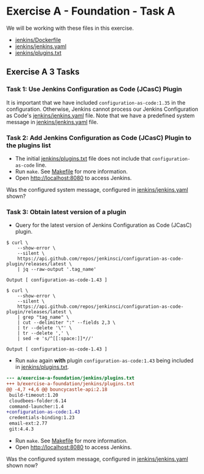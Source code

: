# Exercise A - Foundation - Task A

We will be working with these files in this exercise.

- [jenkins/Dockerfile](jenkins/Dockerfile)
- [jenkins/jenkins.yaml](jenkins/jenkins.yaml)
- [jenkins/plugins.txt](jenkins/plugins.txt)

## Exercise A 3 Tasks

### Task 1: Use Jenkins Configuration as Code (JCasC) Plugin

It is important that we have included `configuration-as-code:1.35` in the configuration. Otherwise, Jenkins cannot process our Jenkins Configuration as Code's [jenkins/jenkins.yaml](jenkins/jenkins.yaml) file. Note that we have a predefined system message in [jenkins/jenkins.yaml](jenkins/jenkins.yaml) file.

### Task 2: Add Jenkins Configuration as Code (JCasC) Plugin to the plugins list

- The initial [jenkins/plugins.txt](jenkins/plugins.txt) file does not include that `configuration-as-code` line.
- Run `make`. See [Makefile](Makefile) for more information.
- Open [http://localhost:8080](http://localhost:8080) to access Jenkins.

Was the configured system message, configured in [jenkins/jenkins.yaml](jenkins/jenkins.yaml) shown?

### Task 3: Obtain latest version of a plugin

- Query for the latest version of Jenkins Configuration as Code (JCasC) plugin.

```console
$ curl \
    --show-error \
    --silent \
    https://api.github.com/repos/jenkinsci/configuration-as-code-plugin/releases/latest \
    | jq --raw-output '.tag_name'

Output [ configuration-as-code-1.43 ]

$ curl \
    --show-error \
    --silent \
    https://api.github.com/repos/jenkinsci/configuration-as-code-plugin/releases/latest \
    | grep "tag_name" \
    | cut --delimiter ":" --fields 2,3 \
    | tr --delete '\"' \
    | tr --delete ',' \
    | sed -e 's/^[[:space:]]*//'

Output [ configuration-as-code-1.43 ]
```

- Run `make` again __with__ plugin  `configuration-as-code:1.43` being included in [jenkins/plugins.txt](jenkins/plugins.txt).

```patch
--- a/exercise-a-foundation/jenkins/plugins.txt
+++ b/exercise-a-foundation/jenkins/plugins.txt
@@ -4,7 +4,6 @@ bouncycastle-api:2.18
 build-timeout:1.20
 cloudbees-folder:6.14
 command-launcher:1.4
+configuration-as-code:1.43
 credentials-binding:1.23
 email-ext:2.77
 git:4.4.3
```

- Run `make`. See [Makefile](Makefile) for more information.
- Open [http://localhost:8080](http://localhost:8080) to access Jenkins.

Was the configured system message, configured in [jenkins/jenkins.yaml](jenkins/jenkins.yaml) shown now?
